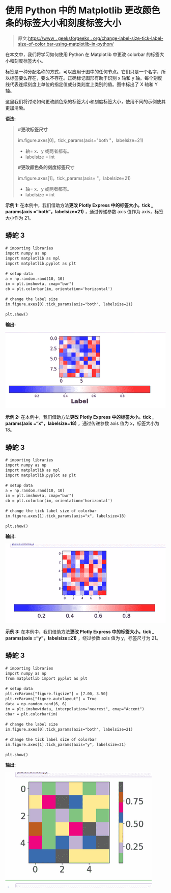 # 使用 Python 中的 Matplotlib 更改颜色条的标签大小和刻度标签大小

> 原文:[https://www . geeksforgeeks . org/change-label-size-tick-label-size-of-color bar-using-matplotlib-in-python/](https://www.geeksforgeeks.org/change-the-label-size-and-tick-label-size-of-colorbar-using-matplotlib-in-python/)

在本文中，我们将学习如何使用 Python 在 Matplotlib 中更改 colorbar 的标签大小和刻度标签大小。

标签是一种分配名称的方式，可以应用于图中的任何节点。它们只是一个名字，所以标签要么存在，要么不存在。正确标记图形有助于识别 x 轴和 y 轴。每个刻度线代表连续刻度上单位的指定值或分类刻度上类别的值。图中标出了 X 轴和 Y 轴。

这里我们将讨论如何更改颜色条的标签大小和刻度标签大小，使用不同的示例使其更加清晰。

**语法:**

> **#更改标签尺寸**
> 
> im.figure.axes[0]。tick_params(axis="both "，labelsize=21)
> 
> *   轴= x、y 或两者都有。
> *   labelsize = int
> 
> **#更改颜色条的刻度标签尺寸**
> 
> im.figure.axes[1]。tick_params(axis= "，labelsize=21)
> 
> *   轴= x、y 或两者都有。
> *   labelsize = int

**示例 1:** 在本例中，我们借助方法**更改 Plotly Express 中的标签大小。tick _ params(axis =“both”，labelsize=21)** ，通过传递参数 axis 值作为 axis，标签大小作为 21。

## 蟒蛇 3

```
# importing libraries
import numpy as np
import matplotlib as mpl
import matplotlib.pyplot as plt

# setup data
a = np.random.rand(10, 10)
im = plt.imshow(a, cmap="bwr")
cb = plt.colorbar(im, orientation='horizontal')

# change the label size
im.figure.axes[0].tick_params(axis="both", labelsize=21)

plt.show()
```

**输出:**

![](img/b6f617ede05ec692f795af9484ffa09a.png)

**示例 2:** 在本例中，我们借助方法**更改 Plotly Express 中的标签大小。tick _ params(axis =“x”，labelsize=18)** ，通过传递参数 axis 值为 x，标签大小为 18。

## 蟒蛇 3

```
# importing libraries
import numpy as np
import matplotlib as mpl
import matplotlib.pyplot as plt

# setup data
a = np.random.rand(10, 10)
im = plt.imshow(a, cmap="bwr")
cb = plt.colorbar(im, orientation='horizontal')

# change the tick label size of colorbar
im.figure.axes[1].tick_params(axis="x", labelsize=18)

plt.show()
```

**输出:**

![](img/16cabde4a56b6a4c536bbfa5e9863f54.png)

**示例 3:** 在本例中，我们借助方法**更改 Plotly Express 中的标签大小。tick _ params(axis =“y”，labelsize=21)** ，绕过参数 axis 值为 y，标签尺寸为 21。

## 蟒蛇 3

```
# importing libraries
import numpy as np
from matplotlib import pyplot as plt

# setup data
plt.rcParams["figure.figsize"] = [7.00, 3.50]
plt.rcParams["figure.autolayout"] = True
data = np.random.rand(6, 6)
im = plt.imshow(data, interpolation="nearest", cmap="Accent")
cbar = plt.colorbar(im)

# change the label size
im.figure.axes[0].tick_params(axis="both", labelsize=21)

# change the tick label size of colorbar
im.figure.axes[1].tick_params(axis="y", labelsize=21)

plt.show()
```

**输出:**

![](img/44ea973b32020d9d84ef4ebed4f90263.png)